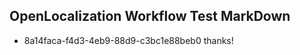 ## OpenLocalization Workflow Test MarkDown
* 8a14faca-f4d3-4eb9-88d9-c3bc1e88beb0 thanks!

<!--HONumber=Aug16_HO4-->



